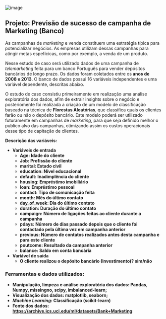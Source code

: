 ![image](https://user-images.githubusercontent.com/101029639/179421190-da45785a-52d2-4a23-946d-21fbcf138653.png)

## Projeto: Previsão de sucesso de campanha de Marketing (Banco)
As campanhas de <i>marketing</i> e venda constituem uma estratégia típica para potencializar negócios. As empresas utilizam dessas campanhas para atingir metas espefícicas, como por exemplo, a venda de um produto.

Nesse estudo de caso será utilizado dados de uma campanha de <i>telemarketing</i> feita para um banco Português para vender depósitos bancários de longo prazo. Os dados foram coletados entre os<b> anos de 2008 e 2013</b>. O banco de dados possui 16 variáveis independentes e uma variável dependente, descritas abaixo.

O estudo de caso consistiu primeiramente em realização uma análise exploratória dos dados, afim de extrair insights sobre o negócio e posteriomente foi realizada a criação de um modelo de classificação baseado na técnica de <b>Florestas Aleatórias</b>, que classifica quais os clientes farão ou não o depósito bancário. Este modelo poderá ser utilizado futuramente em campanhas de <i>marketing</i>, para que seja definido melhor o publico alvo das campanhas, otimizando assim os custos operacionais desse tipo de capitação de clientes.

<b>Descrição das variáveis:
  - <b>Variáveis de entrada</b>
    - Age: Idade do cliente
    - Job: Profissão do cliente
    - marital: Estado civil
    - education: Nível educacional
    - default: Inadimplência do cliente
    - housing: Empréstimo imobiliário
    - loan: Empréstimo pessoal
    - contact: Tipo de comunicação feita
    - month: Mês do último contato
    - day_of_week: Dia do último contato
    - duration: Duração do último contato
    - campaign: Número de ligações feitas ao cliente durante a campanha
    - pdays: Número de dias passado depois que o cliente foi contactado pela última vez em campanha anterior
    - previous: Número de contatos realizados antes desta campanha e para este cliente
    - poutcome: Resultado da campanha anterior
    - balance: Saldo em conta bancária
- <b>Variável de saída</b>
    - O cliente realizou o depósito bancário (Investimento)? sim/não

### Ferramentas e dados utilizados:
- <b> Manipulação, limpeza e análise exploratória dos dados:</b> Pandas, Numpy, missingno, scipy, imbalanced-learn;
- <b> Visualização dos dados:</b> matplotlib, seaborn;
- <b><i> Machine Learning:</b></i> Classificação (scikit-learn)
- <b> Fonte dos dados:</b> https://archive.ics.uci.edu/ml/datasets/Bank+Marketing
